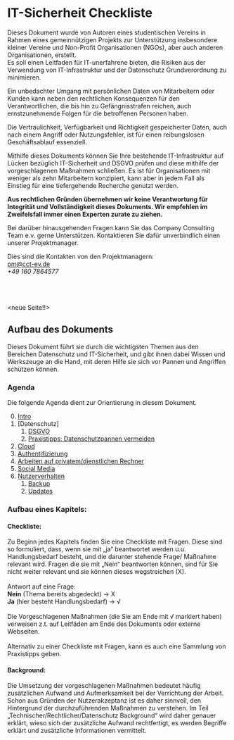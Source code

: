 # IT-Sicherheit Checkliste

Dieses Dokument wurde von Autoren eines studentischen Vereins in Rahmen eines gemeinnützigen Projekts zur Unterstützung insbesondere kleiner Vereine und Non-Profit Organisationen (NGOs), aber auch anderen Organisationen, erstellt.<br/>
Es soll einen Leitfaden für IT-unerfahrene bieten, die Risiken aus der Verwendung von IT-Infrastruktur und der Datenschutz Grundverordnung zu minimieren.

Ein unbedachter Umgang mit persönlichen Daten von Mitarbeitern oder Kunden kann neben den rechtlichen Konsequenzen für den Verantwortlichen, die bis hin zu Gefängnisstrafen reichen, auch ernstzunehmende Folgen für die betroffenen Personen haben.

Die Vertraulichkeit, Verfügbarkeit und Richtigkeit gespeicherter Daten, auch nach einem Angriff oder Nutzungsfehler, ist für einen reibungslosen Geschäftsablauf essenziell.

Mithilfe dieses Dokuments können Sie Ihre bestehende IT-Infrastruktur auf Lücken bezüglich IT-Sicherheit und DSGVO prüfen und diese mithilfe der vorgeschlagenen Maßnahmen schließen. Es ist für Organisationen mit weniger als zehn Mitarbeitern konzipiert, kann aber in jedem Fall als Einstieg für eine tiefergehende Recherche genutzt werden.

**Aus rechtlichen Gründen übernehmen wir keine Verantwortung für Integrität und Vollständigkeit dieses Dokuments. Wir empfehlen im Zweifelsfall immer einen Experten zurate zu ziehen.**

Bei darüber hinausgehenden Fragen kann Sie das Company Consulting Team e.v. gerne Unterstützen. Kontaktieren Sie dafür unverbindlich einen unserer Projektmanager.

Dies sind die Kontakten von den Projektmanagern: <br />
<a href="mailto:pm@cct-ev.de">pm@cct-ev.de</a> <br />
_+49 160 7864577_

<br><br><br>
<neue Seite!!>

## Aufbau des Dokuments
Dieses Dokument führt sie durch die wichtigsten Themen aus den Bereichen Datenschutz und IT-Sicherheit, und gibt ihnen dabei Wissen und Werkszeuge an die Hand, mit deren Hilfe sie sich vor Pannen und Angriffen schützen können.


### Agenda

Die folgende Agenda dient zur Orientierung in diesem Dokument.

0. [Intro](https://github.com/FlorianWoelki/mp_it_sicherheit/blob/master/intro.md)
1. [Datenschutz]
    1. [DSGVO](https://github.com/FlorianWoelki/mp_it_sicherheit/blob/master/dsgvo_chapter.md)
    2. [Praxistipps: Datenschutzpannen vermeiden](https://github.com/FlorianWoelki/mp_it_sicherheit/blob/master/data_breaches_chapter.md)
2. [Cloud](https://github.com/FlorianWoelki/mp_it_sicherheit/blob/master/cloud_chapter.md)
3. [Authentifizierung](https://github.com/FlorianWoelki/mp_it_sicherheit/blob/master/authentication_chapter.md)
4. [Arbeiten auf privatem/dienstlichen Rechner](#private-work-section)
5. [Social Media](https://github.com/FlorianWoelki/mp_it_sicherheit/blob/master/social_media_chapter.md)
6. [Nutzerverhalten](#user-section)
    1. [Backup](https://github.com/FlorianWoelki/mp_it_sicherheit/blob/master/user_behaviour/backup.md)
    2. [Updates](https://github.com/FlorianWoelki/mp_it_sicherheit/blob/master/user_behaviour/updates.md)
    
### Aufbau eines Kapitels:

#### Checkliste:
Zu Beginn jedes Kapitels finden Sie eine Checkliste mit Fragen. Diese sind so formuliert, dass, wenn sie mit „ja“ beantwortet werden u.u. Handlungsbedarf besteht, und die darunter stehende Frage/ Maßnahme relevant wird.
Fragen die sie mit „Nein“ beantworten können, sind für Sie nicht weiter relevant und sie können dieses wegstreichen (X).<br><br>
Antwort auf eine Frage:<br>
**Nein** (Thema bereits abgedeckt) ->   X<br>
**Ja** (hier besteht Handlungsbedarf) -> √<br><br>
Die Vorgeschlagenen Maßnahmen (die Sie am Ende mit √ markiert haben) verweisen z.t. auf Leitfäden am Ende des Dokuments oder externe Webseiten.<br>
<br>
Alternativ zu einer Checkliste mit Fragen, kann es auch eine Sammlung von Praxistipps geben.
#### Background:
Die Umsetzung der vorgeschlagenen Maßnahmen bedeutet häufig zusätzlichen Aufwand und Aufmerksamkeit bei der Verrichtung der Arbeit. Schon aus Gründen der Nutzerakzeptanz ist es daher sinnvoll, den Hintergrund der durchzuführenden Maßnahmen zu verstehen.
Im Teil „Technischer/Rechtlicher/Datenschutz Background“ wird daher genauer erklärt, wieso sich der zusätzliche Aufwand rechtfertigt, es werden Begriffe erklärt und zusätzliche Informationen vermittelt.

